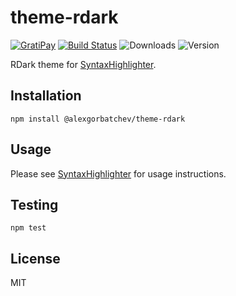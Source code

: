 # theme-rdark

[![GratiPay](https://img.shields.io/gratipay/user/alexgorbatchev.svg)](https://gratipay.com/alexgorbatchev/)
[![Build Status](https://travis-ci.org/syntaxhighlighter/theme-rdark.svg)](https://travis-ci.org/syntaxhighlighter/theme-rdark)
![Downloads](https://img.shields.io/npm/dm/@alexgorbatchev/theme-rdark.svg)
![Version](https://img.shields.io/npm/v/@alexgorbatchev/theme-rdark.svg)

RDark theme for [SyntaxHighlighter](https://github.com/syntaxhighlighter/syntaxhighlighter).

## Installation

```
npm install @alexgorbatchev/theme-rdark
```

## Usage

Please see [SyntaxHighlighter](https://github.com/syntaxhighlighter/syntaxhighlighter) for usage instructions.

## Testing

```
npm test
```

## License

MIT
